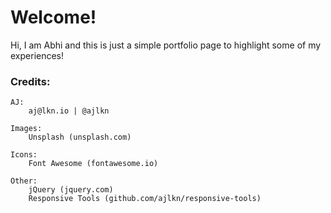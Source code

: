 # Welcome!

Hi, I am Abhi and this is just a simple portfolio page to highlight some of my experiences!

### Credits:

    AJ:
    	aj@lkn.io | @ajlkn

    Images:
    	Unsplash (unsplash.com)

    Icons:
    	Font Awesome (fontawesome.io)

    Other:
    	jQuery (jquery.com)
    	Responsive Tools (github.com/ajlkn/responsive-tools)
